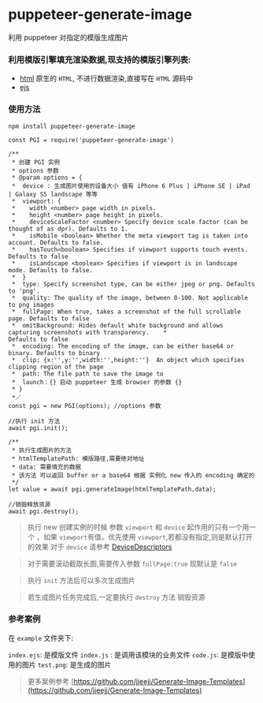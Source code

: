 # puppeteer-generate-image

利用 puppeteer 对指定的模版生成图片

### 利用模版引擎填充渲染数据,现支持的模版引擎列表:

- [html]() 原生的 `HTML`, 不进行数据渲染,直接写在 `HTML` 源码中 
- [ejs](https://github.com/mde/ejs)

### 使用方法

```
npm install puppeteer-generate-image
```

```
const PGI = require('puppeteer-generate-image')

/**
 * 创建 PGI 实例
 * options 参数 
 * @param options = {
 *  device : 生成图片使用的设备大小 值有 iPhone 6 Plus | iPhone SE | iPad | Galaxy S5 landscape 等等
 *  viewport: {
 *    width <number> page width in pixels.
 *    height <number> page height in pixels.
 *    deviceScaleFactor <number> Specify device scale factor (can be thought of as dpr). Defaults to 1.
 *    isMobile <boolean> Whether the meta viewport tag is taken into account. Defaults to false.
 *    hasTouch<boolean> Specifies if viewport supports touch events. Defaults to false
 *    isLandscape <boolean> Specifies if viewport is in landscape mode. Defaults to false.
 *  }
 *  type: Specify screenshot type, can be either jpeg or png. Defaults to 'png'.
 *  quality: The quality of the image, between 0-100. Not applicable to png images
 *  fullPage: When true, takes a screenshot of the full scrollable page. Defaults to false
 *  omitBackground: Hides default white background and allows capturing screenshots with transparency.    *                  Defaults to false
 *  encoding: The encoding of the image, can be either base64 or binary. Defaults to binary
 *  clip: {x:'',y:'',width:'',height:''}  An object which specifies clipping region of the page
 *  path: The file path to save the image to
 *  launch：{} 启动 puppeteer 生成 browser 的参数 {}
 * }
 *／
const pgi = new PGI(options); //options 参数

//执行 init 方法
await pgi.init();

/**
 * 执行生成图片的方法
 * htmlTemplatePath: 模版路径,需要绝对地址
 * data: 需要填充的数据
 * 该方法 可以返回 buffer or a base64 根据 实例化 new 传入的 encoding 确定的
 */
let value = await pgi.generateImage(htmlTemplatePath,data);

//销毁释放资源
await pgi.destroy();
```
>执行 new 创建实例的时候 参数 `viewport` 和  `device` 起作用的只有一个用一个 ，如果 `viewport`有值，优先使用 `viewport`,若都没有指定,则是默认打开的效果 对于  `device` 请参考  [DeviceDescriptors](https://github.com/GoogleChrome/puppeteer/blob/master/DeviceDescriptors.js)

>对于需要滚动截取长图,需要传入参数 `fullPage:true` 现默认是 `false`

>执行 `init` 方法后可以多次生成图片

>若生成图片任务完成后,一定要执行 `destroy` 方法 销毁资源

###  参考案例

在 `example` 文件夹下:

`index.ejs`: 是模版文件
`index.js` : 是调用该模块的业务文件
`code.js`: 是模版中使用的图片
`test.png`: 是生成的图片

>更多案例参考 [https://github.com/jjeejj/Generate-Image-Templates](https://github.com/jjeejj/Generate-Image-Templates)